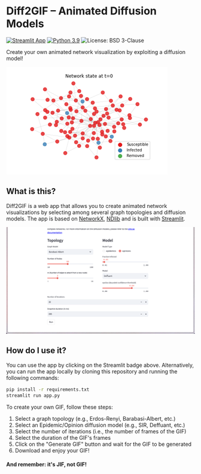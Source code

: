 # Diff2GIF – Animated Diffusion Models
[![Streamlit App](https://static.streamlit.io/badges/streamlit_badge_black_white.svg)](https://diff2gif.streamlit.app/)
[![Python 3.9](https://img.shields.io/badge/python-3.9-blue.svg)](https://www.python.org/downloads/release/python-390/)
![License: BSD 3-Clause](https://img.shields.io/badge/License-BSD%203--Clause-blue.svg)

Create your own animated network visualization by exploiting a diffusion model!

![SIR Epidemics model GIF](./SIR-model.gif)

## What is this?
Diff2GIF is a web app that allows you to create animated network visualizations by selecting among several graph topologies and
diffusion models. 
The app is based on [NetworkX](https://networkx.org/), [NDlib](https://ndlib.readthedocs.io/en/latest/) and is built with 
[Streamlit](https://streamlit.io/).

![APP Screenshot](./appss.png)



## How do I use it?
You can use the app by clicking on the Streamlit badge above. Alternatively, you can run the app locally by cloning this repository and running the following commands:
```bash
pip install -r requirements.txt
streamlit run app.py
```
To create your own GIF, follow these steps:
1. Select a graph topology (e.g., Erdos-Renyi, Barabasi-Albert, etc.)
2. Select an Epidemic/Opinion diffusion model (e.g., SIR, Deffuant, etc.)
5. Select the number of iterations (i.e., the number of frames of the GIF)
6. Select the duration of the GIF's frames 
7. Click on the "Generate GIF" button and wait for the GIF to be generated 
8. Download and enjoy your GIF!


#### And remember: it's <b>JIF</b>, not <b>GIF</b>!

